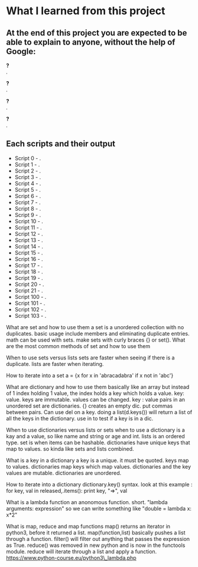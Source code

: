# What I learned from this project  
At the end of this project you are expected to be able to explain to anyone, without the help of Google:  
---   

**?**  
*.*  


**?**  
*.*  


**?**  
*.*  


**?**  
*.*  


## Each scripts and their output  
* Script 0 - .    
* Script 1 - .  
* Script 2 - .  
* Script 3 - .  
* Script 4 - .  
* Script 5 - .  
* Script 6 - .  
* Script 7 - .  
* Script 8 - .  
* Script 9 - .  
* Script 10 - .  
* Script 11 - .  
* Script 12 - .  
* Script 13 - .  
* Script 14 - .  
* Script 15 - .  
* Script 16 - .  
* Script 17 - .  
* Script 18 - .  
* Script 19 - .  
* Script 20 - .  
* Script 21 - .  
* Script 100 - .    
* Script 101 - .    
* Script 102 - .    
* Script 103 - .    



What are set and how to use them
a set is a unordered collection with no duplicates. basic usage include members and eliminating duplicate entries. math can be used with sets. make sets with curly braces {} or set(). 
What are the most common methods of set and how to use them

When to use sets versus lists
sets are faster when seeing if there is a duplicate. lists are faster when iterating.

How to iterate into a set
a = {x for x in 'abracadabra' if x not in 'abc'}

What are dictionary and how to use them
basically like an array but instead of 1 index holding 1 value, the index holds a key which holds a value. key: value. keys are immutable. values can be changed. key : value pairs in an unordered set are dictionaries. {} creates an empty dic. put commas between pairs. Can use del on a key. doing a list(d.keys()) will return a list of all the keys in the dictionary. use in to test if a key is in a dic. 

When to use dictionaries versus lists or sets
when to use a dictionary is a kay and a value, so like name and string or age and int. lists is an ordered type. set is when items can be hashable. dictionaries have unique keys that map to values. so kinda like sets and lists combined. 

What is a key in a dictionary
a key is a unique. it must be quoted. keys map to values. dictionaries map keys which map values. dictionaries and the key values are mutable. dictionaries are unordered. 

How to iterate into a dictionary
dictionary.key() syntax. look at this example : for key, val in released,.items():
print key, "=>", val

What is a lambda function
an anonomous function. short. "lambda arguments: expression" so we can write something like
"double = lambda x: x\*2"

What is map, reduce and map functions
map() returns an iterator in python3, before it returned a list. map(function,list) basically pushes a list through a function. filter() will filter out anything that passes the expression as True. reduce() was removed in new python and is now in the functools module. reduce will iterate through a list and apply a function. https://www.python-course.eu/python3\_lambda.php

